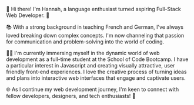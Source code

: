 👋 Hi there! I'm Hannah, a language enthusiast turned aspiring Full-Stack Web Developer. 🚀

📚 With a strong background in teaching French and German, I've always loved breaking down complex concepts. I'm now channeling that passion for communication and problem-solving into the world of coding.

👨‍💻 I'm currently immersing myself in the dynamic world of web development as a full-time student at the School of Code Bootcamp. I have a particular interest in Javascript and creating visually attractive, user friendly front-end experiences. I love the creative process of turning ideas and plans into interactive web interfaces that engage and captivate users.

🌐 As I continue my web development journey, I'm keen to connect with fellow developers, designers, and tech enthusiasts! 🚀

